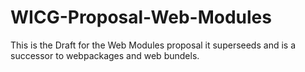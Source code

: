 # WICG-Proposal-Web-Modules
This is the Draft for the Web Modules proposal it superseeds and is a successor to webpackages and web bundels.
